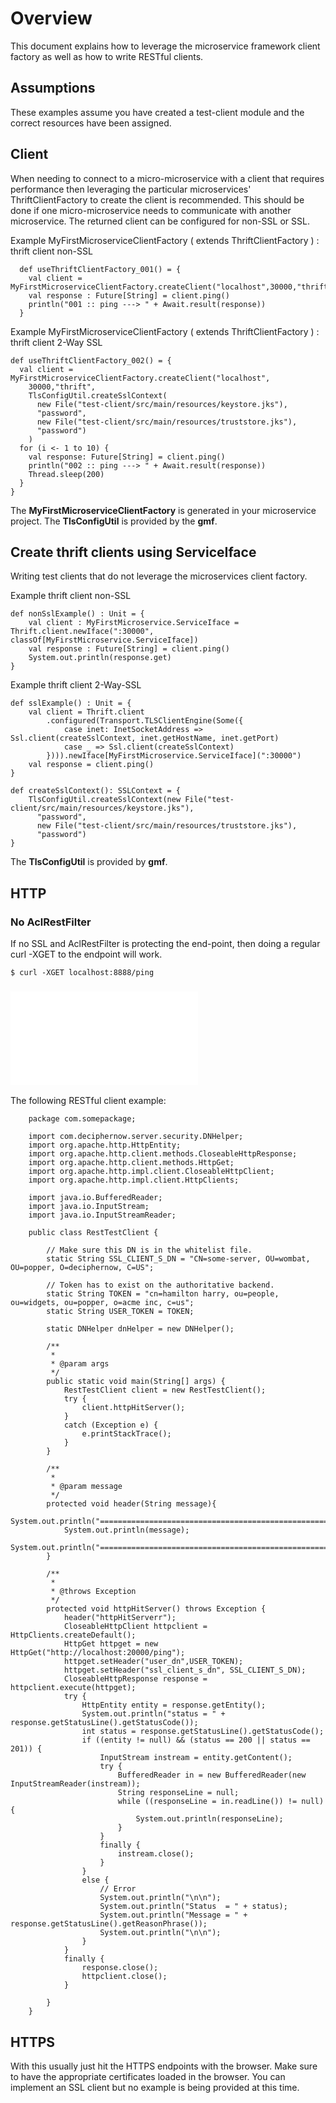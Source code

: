 # Overview
This document explains how to leverage the microservice framework client factory as well as how to write RESTful clients.

## Assumptions
These examples assume you have created a test-client module and the correct resources have been assigned.

## Client 
When needing to connect to a micro-microservice with a client that requires performance then leveraging the particular microservices' ThriftClientFactory
to create the client is recommended. This should be done if one micro-microservice needs to communicate with another microservice. The returned client can
be configured for non-SSL or SSL.

Example MyFirstMicroserviceClientFactory ( extends ThriftClientFactory ) : thrift client non-SSL   
    
      def useThriftClientFactory_001() = {
        val client = MyFirstMicroserviceClientFactory.createClient("localhost",30000,"thrift")
        val response : Future[String] = client.ping()
        println("001 :: ping ---> " + Await.result(response))
      }
      
Example MyFirstMicroserviceClientFactory ( extends ThriftClientFactory ) : thrift client 2-Way SSL
      
    def useThriftClientFactory_002() = {
      val client = MyFirstMicroserviceClientFactory.createClient("localhost",
        30000,"thrift",
        TlsConfigUtil.createSslContext(
          new File("test-client/src/main/resources/keystore.jks"),
          "password",
          new File("test-client/src/main/resources/truststore.jks"),
          "password")
        )
      for (i <- 1 to 10) {
        val response: Future[String] = client.ping()
        println("002 :: ping ---> " + Await.result(response))
        Thread.sleep(200)
      }
    }    

The __MyFirstMicroserviceClientFactory__ is generated in your microservice project. The __TlsConfigUtil__ is provided by the __gmf__.


## Create thrift clients using ServiceIface
Writing test clients that do not leverage the microservices client factory.

Example thrift client non-SSL

    def nonSslExample() : Unit = {
        val client : MyFirstMicroservice.ServiceIface = Thrift.client.newIface(":30000", classOf[MyFirstMicroservice.ServiceIface])
        val response : Future[String] = client.ping()
        System.out.println(response.get)
    }

Example thrift client 2-Way-SSL

    def sslExample() : Unit = {
        val client = Thrift.client
            .configured(Transport.TLSClientEngine(Some({
                case inet: InetSocketAddress => Ssl.client(createSslContext, inet.getHostName, inet.getPort)
                case _ => Ssl.client(createSslContext)
            }))).newIface[MyFirstMicroservice.ServiceIface](":30000")
        val response = client.ping()
    }
    
    def createSslContext(): SSLContext = {
        TlsConfigUtil.createSslContext(new File("test-client/src/main/resources/keystore.jks"),
          "password",
          new File("test-client/src/main/resources/truststore.jks"),
          "password")
    }

The __TlsConfigUtil__ is provided by __gmf__.

## HTTP

### No AclRestFilter
If no SSL and AclRestFilter is protecting the end-point, then doing a regular curl -XGET to the endpoint will work.

    $ curl -XGET localhost:8888/ping

### ![AclRestFilter protecting endpoint](AclRestFilter.md)

The following RESTful client example:

        package com.somepackage;
        
        import com.deciphernow.server.security.DNHelper;
        import org.apache.http.HttpEntity;
        import org.apache.http.client.methods.CloseableHttpResponse;
        import org.apache.http.client.methods.HttpGet;
        import org.apache.http.impl.client.CloseableHttpClient;
        import org.apache.http.impl.client.HttpClients;
        
        import java.io.BufferedReader;
        import java.io.InputStream;
        import java.io.InputStreamReader;

        public class RestTestClient {
        
            // Make sure this DN is in the whitelist file.
            static String SSL_CLIENT_S_DN = "CN=some-server, OU=wombat, OU=popper, O=deciphernow, C=US";
            
            // Token has to exist on the authoritative backend.
            static String TOKEN = "cn=hamilton harry, ou=people, ou=widgets, ou=popper, o=acme inc, c=us";
            static String USER_TOKEN = TOKEN;
        
            static DNHelper dnHelper = new DNHelper();
        
            /**
             *
             * @param args
             */
            public static void main(String[] args) {
                RestTestClient client = new RestTestClient();
                try {
                    client.httpHitServer();
                }
                catch (Exception e) {
                    e.printStackTrace();
                }
            }
        
            /**
             *
             * @param message
             */
            protected void header(String message){
                System.out.println("=======================================================================");
                System.out.println(message);
                System.out.println("=======================================================================");
            }
        
            /**
             *
             * @throws Exception
             */
            protected void httpHitServer() throws Exception {
                header("httpHitServerr");
                CloseableHttpClient httpclient = HttpClients.createDefault();
                HttpGet httpget = new HttpGet("http://localhost:20000/ping");
                httpget.setHeader("user_dn",USER_TOKEN);
                httpget.setHeader("ssl_client_s_dn", SSL_CLIENT_S_DN);
                CloseableHttpResponse response = httpclient.execute(httpget);
                try {
                    HttpEntity entity = response.getEntity();
                    System.out.println("status = " + response.getStatusLine().getStatusCode());
                    int status = response.getStatusLine().getStatusCode();
                    if ((entity != null) && (status == 200 || status == 201)) {
                        InputStream instream = entity.getContent();
                        try {
                            BufferedReader in = new BufferedReader(new InputStreamReader(instream));
                            String responseLine = null;
                            while ((responseLine = in.readLine()) != null) {
                                System.out.println(responseLine);
                            }
                        }
                        finally {
                            instream.close();
                        }
                    }
                    else {
                        // Error
                        System.out.println("\n\n");
                        System.out.println("Status  = " + status);
                        System.out.println("Message = " + response.getStatusLine().getReasonPhrase());
                        System.out.println("\n\n");
                    }
                }
                finally {
                    response.close();
                    httpclient.close();
                }
        
            }
        }

## HTTPS
With this usually just hit the HTTPS endpoints with the browser. Make sure to have the appropriate certificates loaded in the browser. You can implement an SSL client but no example is being provided at this time.
